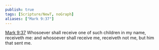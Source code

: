 ```yaml
---
publish: true
tags: [Scripture/NewT, noGraph]
aliases: ["Mark 9:37"]
---
```

[Mark 9:37](https://churchofjesuschrist.org/study/scriptures/nt/mark/9?lang=eng&id=p37#p37) Whosoever shall receive one of such children in my name, receiveth me: and whosoever shall receive me, receiveth not me, but him that sent me.
